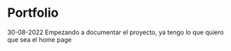 # Portfolio
30-08-2022
Empezando a documentar el proyecto, ya tengo lo que quiero que sea el home page